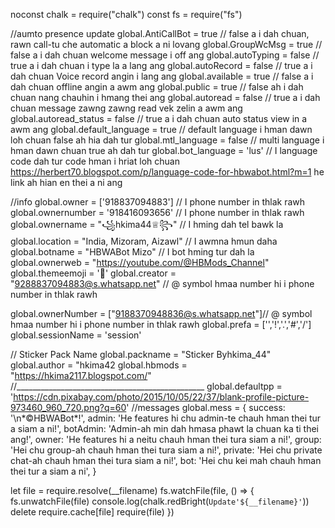 noconst chalk = require("chalk")
const fs = require("fs")

//aumto presence update
global.AntiCallBot = true // false a i dah chuan, rawn call-tu che automatic a block a ni lovang
global.GroupWcMsg = true // false a i dah chuan welcome message i off ang
global.autoTyping = false // true a i dah chuan i type la a lang ang
global.autoRecord = false // true a i dah chuan Voice record angin i lang ang
global.available = true // false a i dah chuan offline angin a awm ang
global.public = true // false ah i dah chuan nang chauhin i hmang thei ang
global.autoread = false // true a i dah chuan message zawng zawng read vek zelin a awm ang 
global.autoread_status = false // true a i dah chuan auto status view in a awm ang
global.default_language = true // default language i hman dawn loh chuan false ah hia  dah tur
global.mtl_language = false // multi language i hman dawn chuan true ah dah tur
global.bot_language = 'lus' // I language code dah tur code hman i hriat loh chuan https://herbert70.blogspot.com/p/language-code-for-hbwabot.html?m=1 he link ah hian en thei a ni ang

//info
global.owner = ['918837094883'] // I phone number in thlak rawh
global.ownernumber = '918416093656' // I phone number in thlak rawh
global.ownername = "꧁hkima44♕꧂" // I hming dah tel bawk la
global.location = "India, Mizoram, Aizawl" // I awmna hmun daha
global.botname = "HBWABot Mizo" // I bot hming tur dah la
global.ownerweb = "https://youtube.com/@HBMods_Channel"
global.themeemoji = '🤥'
global.creator = "9288837094883@s.whatsapp.net" // @ symbol hmaa number hi i phone number in thlak rawh

global.ownerNumber = ["9188370948836@s.whatsapp.net"]// @ symbol hmaa number hi i phone number in thlak rawh
global.prefa = ['','!','.','#','/']
global.sessionName = 'session'

// Sticker Pack Name
global.packname = "Sticker Byhkima_44"
global.author = "hkima42 
global.hbmods = "https://hkima2117.blogspot.com/"
//_______________________________________________
global.defaultpp = 'https://cdn.pixabay.com/photo/2015/10/05/22/37/blank-profile-picture-973460_960_720.png?q=60'
//messages
global.mess = {
    success: '\n*©HBWABot*!', 
    admin: 'He features hi chu admin-te chauh hman thei tur a siam a ni!',
    botAdmin: 'Admin-ah min dah hmasa phawt la chuan ka ti thei ang!',
    owner: 'He features hi a neitu chauh hman thei tura siam a ni!',
    group: 'Hei chu group-ah chauh hman thei tura siam a ni!',
    private: 'Hei chu private chat-ah chauh hman thei tura siam a ni!',
    bot: 'Hei chu kei mah chauh hman thei tur a siam a ni',
}

let file = require.resolve(__filename)
fs.watchFile(file, () => {
	fs.unwatchFile(file)
	console.log(chalk.redBright(`Update'${__filename}'`))
	delete require.cache[file]
	require(file)
})
